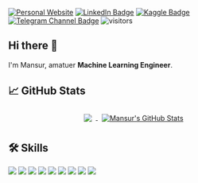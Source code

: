 [![Personal Website](https://img.shields.io/badge/personal-website-2081c1)](https://nomomon.github.io/)
[![LinkedIn Badge](https://img.shields.io/badge/linkedin-profile-2081c1)](https://www.linkedin.com/in/nomomon)
[![Kaggle Badge](https://img.shields.io/badge/kaggle-profile-2081c1)](https://www.kaggle.com/mononom)
[![Telegram Channel Badge](https://img.shields.io/badge/telegram-channel-2081c1)](https://t.me/pigeorge)
![visitors](https://visitor-badge.glitch.me/badge?page_id=nomomon.nomomon)

## Hi there 👋
I'm Mansur, amatuer **Machine Learning Engineer**.
<!-- I develop ... -->

## 📈 GitHub Stats

<p align="center">
  <a href="https://github.com/nomomon">
    <img align="center" style="margin:0.5rem" src="https://github-readme-stats.vercel.app/api/top-langs/?username=nomomon&hide=html,css&lbg_color=fefefe&title_color=121212&text_color=353535&langs_count=3" />
  </a>

  <a href="https://github.com/nomomon">
    <img align="center" style="margin:0.5rem" src="https://github-readme-stats.vercel.app/api?username=nomomon&show_icons=true&line_height=27&count_private=true&bg_color=fefefe&title_color=121212&text_color=353535" alt="Mansur's GitHub Stats" />
  </a>
</p>
  
## 🛠 Skills

<p align="center">
  
![](https://img.shields.io/badge/Framework-Tensorflow-informational?style=flat&logo=Tensorflow&logoColor=white)
![](https://img.shields.io/badge/Library-Keras-informational?style=flat&logo=Keras&logoColor=white)
![](https://img.shields.io/badge/Library-Pandas-informational?style=flat&logo=Pandas&logoColor=white)
![](https://img.shields.io/badge/Library-Numpy-informational?style=flat&logo=Numpy&logoColor=white)
![](https://img.shields.io/badge/Library-Matplotlib-informational?style=flat&logo=matplotlib&logoColor=white)
![](https://img.shields.io/badge/Library-Seaborn-informational?style=flat&logo=Seaborn&logoColor=white)
![](https://img.shields.io/badge/Library-PIL-informational?style=flat&logo=PIL&logoColor=white)
![](https://img.shields.io/badge/Library-Catboost-informational?style=flat&logo=catboost&logoColor=white)
![](https://img.shields.io/badge/Library-Scikit-learn-informational?style=flat&logo=Scikit-learn&logoColor=white)

</p>
